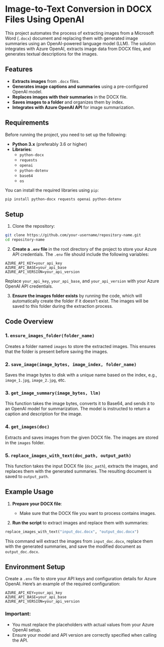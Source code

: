 # Image-to-Text Conversion in DOCX Files Using OpenAI

This project automates the process of extracting images from a Microsoft Word (`.docx`) document and replacing them with generated image summaries using an OpenAI-powered language model (LLM). The solution integrates with Azure OpenAI, extracts image data from DOCX files, and generates textual descriptions for the images. 

## Features

- **Extracts images** from `.docx` files.
- **Generates image captions and summaries** using a pre-configured OpenAI model.
- **Replaces images with their summaries** in the DOCX file.
- **Saves images to a folder** and organizes them by index.
- **Integrates with Azure OpenAI API** for image summarization.

## Requirements

Before running the project, you need to set up the following:

- **Python 3.x** (preferably 3.6 or higher)
- **Libraries**:
  - `python-docx`
  - `requests`
  - `openai`
  - `python-dotenv`
  - `base64`
  - `os`

You can install the required libraries using `pip`:

```bash
pip install python-docx requests openai python-dotenv
```

## Setup

1. Clone the repository:

```bash
git clone https://github.com/your-username/repository-name.git
cd repository-name
```

2. **Create a `.env` file** in the root directory of the project to store your Azure API credentials. The `.env` file should include the following variables:

```env
AZURE_API_KEY=your_api_key
AZURE_API_BASE=your_api_base
AZURE_API_VERSION=your_api_version
```

Replace `your_api_key`, `your_api_base`, and `your_api_version` with your Azure OpenAI API credentials.

3. **Ensure the images folder exists** by running the code, which will automatically create the folder if it doesn’t exist. The images will be saved to this folder during the extraction process.

## Code Overview

### 1. `ensure_images_folder(folder_name)`
Creates a folder named `images` to store the extracted images. This ensures that the folder is present before saving the images.

### 2. `save_image(image_bytes, image_index, folder_name)`
Saves the image bytes to disk with a unique name based on the index, e.g., `image_1.jpg`, `image_2.jpg`, etc.

### 3. `get_image_summary(image_bytes, llm)`
This function takes the image bytes, converts it to Base64, and sends it to an OpenAI model for summarization. The model is instructed to return a caption and description for the image.

### 4. `get_images(doc)`
Extracts and saves images from the given DOCX file. The images are stored in the `images` folder.

### 5. `replace_images_with_text(doc_path, output_path)`
This function takes the input DOCX file (`doc_path`), extracts the images, and replaces them with the generated summaries. The resulting document is saved to `output_path`.

## Example Usage

1. **Prepare your DOCX file**:
   - Make sure that the DOCX file you want to process contains images.

2. **Run the script** to extract images and replace them with summaries:

```python
replace_images_with_text("input_doc.docx", "output_doc.docx")
```

This command will extract the images from `input_doc.docx`, replace them with the generated summaries, and save the modified document as `output_doc.docx`.

## Environment Setup

Create a `.env` file to store your API keys and configuration details for Azure OpenAI. Here’s an example of the required configuration:

```env
AZURE_API_KEY=your_api_key
AZURE_API_BASE=your_api_base
AZURE_API_VERSION=your_api_version
```

### Important:
- You must replace the placeholders with actual values from your Azure OpenAI setup.
- Ensure your model and API version are correctly specified when calling the API.

